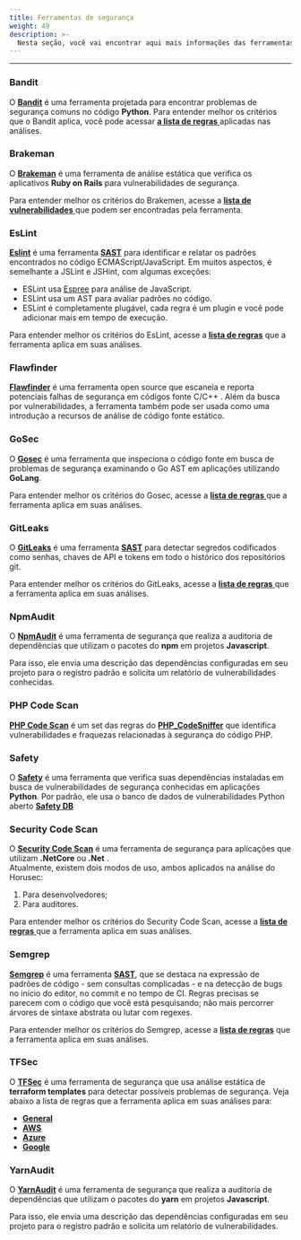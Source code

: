 ```yaml
---
title: Ferramentas de segurança
weight: 49
description: >-
  Nesta seção, você vai encontrar aqui mais informações das ferramentas SAST utilizadas pelo Horusec nas suas análises.
---
```


---

### Bandit

O [**Bandit**](https://github.com/PyCQA/bandit)  é uma ferramenta projetada para encontrar problemas de segurança comuns no código **Python**. Para entender melhor os critérios que o Bandit aplica, você pode acessar [**a lista de regras** ](https://bandit.readthedocs.io/en/latest/plugins/index.html#complete-test-plugin-listing) aplicadas nas análises.

### Brakeman

O [**Brakeman**](https://github.com/presidentbeef/brakeman) é uma ferramenta de análise estática que verifica os aplicativos **Ruby on Rails** para vulnerabilidades de segurança.

Para entender melhor os critérios do Brakemen, acesse a [**lista de vulnerabilidades** ](https://brakemanscanner.org/docs/warning_types/)que podem ser encontradas pela ferramenta.

### EsLint

[**Eslint**](https://github.com/eslint/eslint) é uma ferramenta  [**SAST**](../../../../principais-conceitos/#sast-static-application-security-testing) para identificar e relatar os padrões encontrados no código ECMAScript/JavaScript. Em muitos aspectos, é semelhante a JSLint e JSHint, com algumas exceções:

* ESLint usa [Espree](https://github.com/eslint/espree) para análise de JavaScript.
* ESLint usa um AST para avaliar padrões no código.
* ESLint é completamente plugável, cada regra é um plugin e você pode adicionar mais em tempo de execução.

Para entender melhor os critérios do EsLint, acesse a [**lista de regras**](https://eslint.org/docs/rules/) que a ferramenta aplica em suas análises.

### Flawfinder

[**Flawfinder**](https://github.com/david-a-wheeler/flawfinder) é uma ferramenta open source que escaneia e reporta potenciais falhas de segurança em códigos fonte C/C++ . Além da busca por vulnerabilidades, a ferramenta também pode ser usada como uma introdução a recursos de análise de código fonte estático.

### GoSec

O [**Gosec**](https://github.com/securego/gosec) é uma ferramenta que inspeciona o código fonte em busca de problemas de segurança examinando o Go AST em aplicações utilizando **GoLang**. 

Para entender melhor os critérios do Gosec, acesse a [**lista de regras** ](https://github.com/securego/gosec#available-rules)que a ferramenta aplica em suas análises.

### GitLeaks

O [**GitLeaks**](https://github.com/zricethezav/gitleaks) é uma ferramenta [**SAST**](../../../../principais-conceitos/#sast-static-application-security-testing) para detectar segredos codificados como senhas, chaves de API e tokens em todo o histórico dos repositórios git.

Para entender melhor os critérios do GitLeaks, acesse a [**lista de regras** ](https://github.com/ZupIT/horusec/blob/master/deployments/dockerfiles/gitleaks/rules.toml)que a ferramenta aplica em suas análises.

### NpmAudit

O [**NpmAudit**](https://docs.npmjs.com/cli/audit.html) é uma ferramenta de segurança que realiza a auditoria de dependências que utilizam o pacotes do **npm** em projetos **Javascript**. 

Para isso, ele envia uma descrição das dependências configuradas em seu projeto para o registro padrão e solicita um relatório de vulnerabilidades conhecidas.

### PHP Code Scan

[**PHP Code Scan**](https://github.com/FloeDesignTechnologies/phpcs-security-audit) é um set das regras do [**PHP\_CodeSniffer**](https://github.com/squizlabs/PHP_CodeSniffer) que identifica vulnerabilidades e fraquezas relacionadas à segurança do código PHP.

### Safety

O [**Safety**](https://github.com/pyupio/safety)  é uma ferramenta que verifica suas dependências instaladas em busca de vulnerabilidades de segurança conhecidas em aplicações **Python**. Por padrão, ele usa o banco de dados de vulnerabilidades Python aberto [**Safety DB**](https://github.com/pyupio/safety-db) 

### Security Code Scan

O [**Security Code Scan**](https://github.com/security-code-scan/security-code-scan) é uma ferramenta de segurança para aplicações que utilizam **.NetCore** ou **.Net** .  
Atualmente, existem dois modos de uso, ambos aplicados na análise do Horusec: 

1. Para desenvolvedores;
2. Para auditores. 

Para entender melhor os critérios do Security Code Scan, acesse a [**lista de regras** ](https://security-code-scan.github.io/#rules)que a ferramenta aplica em suas análises.  


### Semgrep

[**Semgrep**](https://github.com/returntocorp/semgrep) é uma ferramenta  [**SAST**](../../../../principais-conceitos/#sast-static-application-security-testing), que se destaca na expressão de padrões de código - sem consultas complicadas - e na detecção de bugs no início do editor, no commit e no tempo de CI. Regras precisas se parecem com o código que você está pesquisando; não mais percorrer árvores de sintaxe abstrata ou lutar com regexes.

Para entender melhor os critérios do Semgrep, acesse a [**lista de regras**](https://semgrep.dev/docs/rules/) que a ferramenta aplica em suas análises.

### TFSec

O [**TFSec**](https://github.com/tfsec/tfsec) é uma ferramenta de segurança que usa análise estática de **terraform templates** para detectar possíveis problemas de segurança. Veja abaixo a lista de regras que a ferramenta aplica em suas análises para:

* [**General**](https://github.com/tfsec/tfsec/blob/master/docs-website/docs/general/home.md)
* [**AWS**](https://github.com/tfsec/tfsec/blob/master/docs-website/docs/aws/home.md)
* [**Azure**](https://github.com/tfsec/tfsec/blob/master/docs-website/docs/azure/home.md)
* [**Google**](https://github.com/tfsec/tfsec/blob/master/docs-website/docs/google/home.md)

### YarnAudit

 O [**YarnAudit**](https://classic.yarnpkg.com/en/docs/cli/audit/) é uma ferramenta de segurança que realiza a auditoria de dependências que utilizam o pacotes do **yarn** em projetos **Javascript**. 

Para isso, ele envia uma descrição das dependências configuradas em seu projeto para o registro padrão e solicita um relatório de vulnerabilidades.
